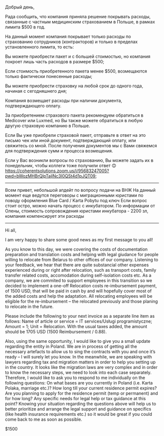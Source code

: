 Добрый день,
 
Рада сообщить, что компания приняла решение покрывать расходы, связанные с частным медицинским страхованием в Польше, в рамках лимита $500 в год.
 
На данный момент компания покрывает только расходы по страхованию сотрудников (контракторов) и только в пределах установленного лимита, то есть:
 
Вы можете приобрести пакет и с большей стоимостью, но компания покроет лишь часть расходов в размере $500;
 
Если стоимость приобретенного пакета менее $500, возмещаются только фактически понесенные расходы;
 
Вы можете приобрести страховку на любой срок до одного года, начиная с сегодняшнего дня;
 
Компания возмещает расходы при наличии документа, подтверждающего оплату.
 
За приобретением страхового пакета рекомендуем обратиться в Medicover или Luxmed, но Вы также можете обратиться в любую другую страховую компанию в Польше.
 
Если Вы уже приобрели страховой пакет, отправьте в ответ на это письмо чек или иной документ, подтверждающий оплату, или свяжитесь со мной. После получения документов мы с Вами свяжемся для подтверждения сумм и процесса возмещения.
 
 
Если у Вас возникли вопросы по страхованию, Вы можете задать их в понедельник, чтобы коллеги тоже получили ответ 😊
https://coherentsolutions.zoom.us/j/95683247005?pwd=bWozMHBrQlpTajlNc3I0QSt4d1pJQT09;


------

Всем привет, небольшой апдейт по вопросу подачи на ВНЖ
На данный момент еще ведутся переговоры с миграционными юристами по поводу оформления Blue Card / Karta Pobytu под ключ
Если вопрос стоит остро, можно начать процесс с инкубатором. По информации от Олены, стоимость сопровождения юристами инкубатора - 2200 зл, компания компенсирует эти расходы

-----

Hi all,
 
I am very happy to share some good news as my first message to you all!
 
As you know to this day, we were covering the costs of documentation preparation and translation costs and helping with legal giudance for people willing to relocate from Belarus to other offices of our company. Listening to your feedback, we hear that there are quite substancial other expenses experienced during or right after relocation, such as transport costs, family transfer related costs, accomodation during self-isolation costs etc.
As a company, we are commited to support employees in this transition so we decided to implement a one-off Relocation costs re-imbursement payment, of 1500 USD, that will be paid in cash by and will hopefully cover most of the added costs and help the adaptation.
All relocating employees will be eligible for the re-imbursement – the relocated previously and those planing to relocate in the future.
 
Please include the following to your next invoice as a separate line item as follows: Name of article or service = IT services/Usługi programistyczne; Amount = 1; Unit = Relocation. 
With the usual taxes added, the amount should be 1705 USD (1500 Reimbursement / 0.88). 
 
Also, using the same opportunity, I would like to give you a small update regarding the entity in Poland. We are in process of getting all the necessary artefacts to allow us to sing the contracts with you and once it’s ready – I will surely let you know. In the meanwhile, we are speaking with lawyers regarding tax and migration matters in order to help you setting up in the country. It looks like the migration laws are very complex and in order to know the necessary steps, we need to look into each case separately. Therefore, I would like  to ask you to respond to me individually on the following questions:
On what bases are you currently in Poland (i.e. Karta Polaka, marriage etc.)?
How long till your current residence permit expires?
Are you planning to apply for the residence permit (temp or permanent) and for how long?
Any specific needs for legal help or tax guidance at this point?
Knowing your situation regarding the questions above will help us to better prioritize and arrange the legal support and guidance on specifics (like health insurance requirements etc.) so it would be great if you could come back to me as soon as possible.

$1500



